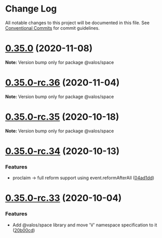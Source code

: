 # Change Log

All notable changes to this project will be documented in this file.
See [Conventional Commits](https://conventionalcommits.org) for commit guidelines.

# [0.35.0](https://github.com/valaatech/kernel/compare/v0.35.0-rc.36...v0.35.0) (2020-11-08)

**Note:** Version bump only for package @valos/space





# [0.35.0-rc.36](https://github.com/valaatech/kernel/compare/v0.35.0-rc.35...v0.35.0-rc.36) (2020-11-04)

**Note:** Version bump only for package @valos/space





# [0.35.0-rc.35](https://github.com/valaatech/kernel/compare/v0.35.0-rc.34...v0.35.0-rc.35) (2020-10-18)

**Note:** Version bump only for package @valos/space





# [0.35.0-rc.34](https://github.com/valaatech/kernel/compare/v0.35.0-rc.33...v0.35.0-rc.34) (2020-10-13)


### Features

* proclaim -> full reform support using event.reformAfterAll ([04ad1dd](https://github.com/valaatech/kernel/commit/04ad1ddd23363eaacaca180585f6769078da6aa2))





# [0.35.0-rc.33](https://github.com/valaatech/kernel/compare/v0.35.0-rc.32...v0.35.0-rc.33) (2020-10-04)


### Features

* Add @valos/space library and move 'V' namespace specification to it ([20b00cd](https://github.com/valaatech/kernel/commit/20b00cd207f73ccfd7a78703480f141c861e7758))
